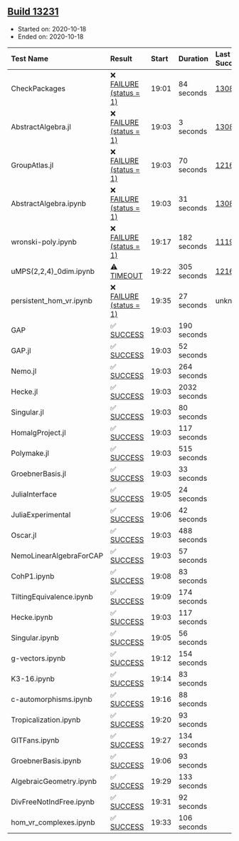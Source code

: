 ## [Build 13231](https://oscarci.mathematik.uni-kl.de/job/oscar/13231/)

* Started on: 2020-10-18
* Ended on: 2020-10-18

| Test Name    | Result | Start | Duration | Last Success | First Failure |
|:-------------|:-------|:------|:---------|:-------------|:--------------|
| CheckPackages | ❌ [FAILURE (status = 1)](https://oscarci.mathematik.uni-kl.de/job/oscar/13231/artifact/logs/build-13231/CheckPackages.log) | 19:01 | 84 seconds | [13085](https://oscarci.mathematik.uni-kl.de/job/oscar/13085/) | [13086](https://oscarci.mathematik.uni-kl.de/job/oscar/13086/) |
| AbstractAlgebra.jl | ❌ [FAILURE (status = 1)](https://oscarci.mathematik.uni-kl.de/job/oscar/13231/artifact/logs/build-13231/AbstractAlgebra.jl.log) | 19:03 | 3 seconds | [13085](https://oscarci.mathematik.uni-kl.de/job/oscar/13085/) | [13086](https://oscarci.mathematik.uni-kl.de/job/oscar/13086/) |
| GroupAtlas.jl | ❌ [FAILURE (status = 1)](https://oscarci.mathematik.uni-kl.de/job/oscar/13231/artifact/logs/build-13231/GroupAtlas.jl.log) | 19:03 | 70 seconds | [12167](https://oscarci.mathematik.uni-kl.de/job/oscar/12167/) | [12168](https://oscarci.mathematik.uni-kl.de/job/oscar/12168/) |
| AbstractAlgebra.ipynb | ❌ [FAILURE (status = 1)](https://oscarci.mathematik.uni-kl.de/job/oscar/13231/artifact/logs/build-13231/AbstractAlgebra.ipynb.log) | 19:03 | 31 seconds | [13085](https://oscarci.mathematik.uni-kl.de/job/oscar/13085/) | [13086](https://oscarci.mathematik.uni-kl.de/job/oscar/13086/) |
| wronski-poly.ipynb | ❌ [FAILURE (status = 1)](https://oscarci.mathematik.uni-kl.de/job/oscar/13231/artifact/logs/build-13231/wronski-poly.ipynb.log) | 19:17 | 182 seconds | [11192](https://oscarci.mathematik.uni-kl.de/job/oscar/11192/) | [11193](https://oscarci.mathematik.uni-kl.de/job/oscar/11193/) |
| uMPS(2,2,4)_0dim.ipynb | ⚠ [TIMEOUT](https://oscarci.mathematik.uni-kl.de/job/oscar/13231/artifact/logs/build-13231/uMPS-2-2-4-_0dim.ipynb.log) | 19:22 | 305 seconds | [12167](https://oscarci.mathematik.uni-kl.de/job/oscar/12167/) | [12168](https://oscarci.mathematik.uni-kl.de/job/oscar/12168/) |
| persistent_hom_vr.ipynb | ❌ [FAILURE (status = 1)](https://oscarci.mathematik.uni-kl.de/job/oscar/13231/artifact/logs/build-13231/persistent_hom_vr.ipynb.log) | 19:35 | 27 seconds | unknown | unknown |
| GAP | ✅ [SUCCESS](https://oscarci.mathematik.uni-kl.de/job/oscar/13231/artifact/logs/build-13231/GAP.log) | 19:03 | 190 seconds |  |  |
| GAP.jl | ✅ [SUCCESS](https://oscarci.mathematik.uni-kl.de/job/oscar/13231/artifact/logs/build-13231/GAP.jl.log) | 19:03 | 52 seconds |  |  |
| Nemo.jl | ✅ [SUCCESS](https://oscarci.mathematik.uni-kl.de/job/oscar/13231/artifact/logs/build-13231/Nemo.jl.log) | 19:03 | 264 seconds |  |  |
| Hecke.jl | ✅ [SUCCESS](https://oscarci.mathematik.uni-kl.de/job/oscar/13231/artifact/logs/build-13231/Hecke.jl.log) | 19:03 | 2032 seconds |  |  |
| Singular.jl | ✅ [SUCCESS](https://oscarci.mathematik.uni-kl.de/job/oscar/13231/artifact/logs/build-13231/Singular.jl.log) | 19:03 | 80 seconds |  |  |
| HomalgProject.jl | ✅ [SUCCESS](https://oscarci.mathematik.uni-kl.de/job/oscar/13231/artifact/logs/build-13231/HomalgProject.jl.log) | 19:03 | 117 seconds |  |  |
| Polymake.jl | ✅ [SUCCESS](https://oscarci.mathematik.uni-kl.de/job/oscar/13231/artifact/logs/build-13231/Polymake.jl.log) | 19:03 | 515 seconds |  |  |
| GroebnerBasis.jl | ✅ [SUCCESS](https://oscarci.mathematik.uni-kl.de/job/oscar/13231/artifact/logs/build-13231/GroebnerBasis.jl.log) | 19:03 | 33 seconds |  |  |
| JuliaInterface | ✅ [SUCCESS](https://oscarci.mathematik.uni-kl.de/job/oscar/13231/artifact/logs/build-13231/JuliaInterface.log) | 19:05 | 24 seconds |  |  |
| JuliaExperimental | ✅ [SUCCESS](https://oscarci.mathematik.uni-kl.de/job/oscar/13231/artifact/logs/build-13231/JuliaExperimental.log) | 19:06 | 42 seconds |  |  |
| Oscar.jl | ✅ [SUCCESS](https://oscarci.mathematik.uni-kl.de/job/oscar/13231/artifact/logs/build-13231/Oscar.jl.log) | 19:03 | 488 seconds |  |  |
| NemoLinearAlgebraForCAP | ✅ [SUCCESS](https://oscarci.mathematik.uni-kl.de/job/oscar/13231/artifact/logs/build-13231/NemoLinearAlgebraForCAP.log) | 19:03 | 57 seconds |  |  |
| CohP1.ipynb | ✅ [SUCCESS](https://oscarci.mathematik.uni-kl.de/job/oscar/13231/artifact/logs/build-13231/CohP1.ipynb.log) | 19:08 | 83 seconds |  |  |
| TiltingEquivalence.ipynb | ✅ [SUCCESS](https://oscarci.mathematik.uni-kl.de/job/oscar/13231/artifact/logs/build-13231/TiltingEquivalence.ipynb.log) | 19:09 | 174 seconds |  |  |
| Hecke.ipynb | ✅ [SUCCESS](https://oscarci.mathematik.uni-kl.de/job/oscar/13231/artifact/logs/build-13231/Hecke.ipynb.log) | 19:03 | 117 seconds |  |  |
| Singular.ipynb | ✅ [SUCCESS](https://oscarci.mathematik.uni-kl.de/job/oscar/13231/artifact/logs/build-13231/Singular.ipynb.log) | 19:05 | 56 seconds |  |  |
| g-vectors.ipynb | ✅ [SUCCESS](https://oscarci.mathematik.uni-kl.de/job/oscar/13231/artifact/logs/build-13231/g-vectors.ipynb.log) | 19:12 | 154 seconds |  |  |
| K3-16.ipynb | ✅ [SUCCESS](https://oscarci.mathematik.uni-kl.de/job/oscar/13231/artifact/logs/build-13231/K3-16.ipynb.log) | 19:14 | 83 seconds |  |  |
| c-automorphisms.ipynb | ✅ [SUCCESS](https://oscarci.mathematik.uni-kl.de/job/oscar/13231/artifact/logs/build-13231/c-automorphisms.ipynb.log) | 19:16 | 88 seconds |  |  |
| Tropicalization.ipynb | ✅ [SUCCESS](https://oscarci.mathematik.uni-kl.de/job/oscar/13231/artifact/logs/build-13231/Tropicalization.ipynb.log) | 19:20 | 93 seconds |  |  |
| GITFans.ipynb | ✅ [SUCCESS](https://oscarci.mathematik.uni-kl.de/job/oscar/13231/artifact/logs/build-13231/GITFans.ipynb.log) | 19:27 | 134 seconds |  |  |
| GroebnerBasis.ipynb | ✅ [SUCCESS](https://oscarci.mathematik.uni-kl.de/job/oscar/13231/artifact/logs/build-13231/GroebnerBasis.ipynb.log) | 19:06 | 93 seconds |  |  |
| AlgebraicGeometry.ipynb | ✅ [SUCCESS](https://oscarci.mathematik.uni-kl.de/job/oscar/13231/artifact/logs/build-13231/AlgebraicGeometry.ipynb.log) | 19:29 | 133 seconds |  |  |
| DivFreeNotIndFree.ipynb | ✅ [SUCCESS](https://oscarci.mathematik.uni-kl.de/job/oscar/13231/artifact/logs/build-13231/DivFreeNotIndFree.ipynb.log) | 19:31 | 92 seconds |  |  |
| hom_vr_complexes.ipynb | ✅ [SUCCESS](https://oscarci.mathematik.uni-kl.de/job/oscar/13231/artifact/logs/build-13231/hom_vr_complexes.ipynb.log) | 19:33 | 106 seconds |  |  |
